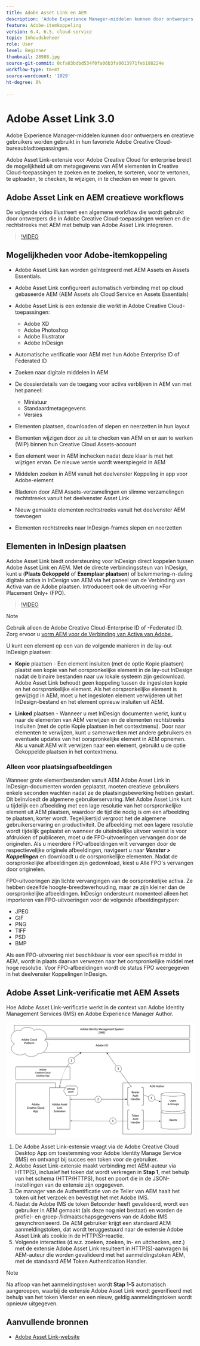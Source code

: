 ```yaml
---
title: Adobe Asset Link en AEM
description: 'Adobe Experience Manager-middelen kunnen door ontwerpers en creatieve gebruikers worden gebruikt in hun favoriete Adobe Creative Cloud-bureaubladtoepassingen. Adobe Asset Link-extensie voor Adobe Creative Cloud for enterprise breidt de mogelijkheid uit om metagegevens van AEM elementen in Creative Cloud-gereedschappen, zoals Adobe XD, Photoshop, InDesign en Illustrator, te doorzoeken, te sorteren, voor te vertonen, te uploaden, uit te checken, te wijzigen, in te checken en weer te geven. '
feature: Adobe-itemkoppeling
version: 6.4, 6.5, cloud-service
topic: Inhoudsbeheer
role: User
level: Beginner
thumbnail: 28988.jpg
source-git-commit: 0cfa83bdbd534f0fa06b3fa0013971feb188224e
workflow-type: tm+mt
source-wordcount: '1029'
ht-degree: 0%

---
```



# Adobe Asset Link 3.0

Adobe Experience Manager-middelen kunnen door ontwerpers en creatieve gebruikers worden gebruikt in hun favoriete Adobe Creative Cloud-bureaubladtoepassingen.

Adobe Asset Link-extensie voor Adobe Creative Cloud for enterprise breidt de mogelijkheid uit om metagegevens van AEM elementen in Creative Cloud-toepassingen te zoeken en te zoeken, te sorteren, voor te vertonen, te uploaden, te checken, te wijzigen, in te checken en weer te geven.


## Adobe Asset Link en AEM creatieve workflows

De volgende video illustreert een algemene workflow die wordt gebruikt door ontwerpers die in Adobe Creative Cloud-toepassingen werken en die rechtstreeks met AEM met behulp van Adobe Asset Link integreren.

>[!VIDEO](https://video.tv.adobe.com/v/335927/?quality=12&learn=on)

## Mogelijkheden voor Adobe-itemkoppeling

+ Adobe Asset Link kan worden geïntegreerd met AEM Assets en Assets Essentials.
+ Adobe Asset Link configureert automatisch verbinding met op cloud gebaseerde AEM (AEM Assets als Cloud Service en Assets Essentials)
+ Adobe Asset Link is een extensie die werkt in Adobe Creative Cloud-toepassingen:

   + Adobe XD
   + Adobe Photoshop
   + Adobe Illustrator
   + Adobe InDesign

+ Automatische verificatie voor AEM met hun Adobe Enterprise ID of Federated ID
+ Zoeken naar digitale middelen in AEM
+ De dossierdetails van de toegang voor activa verblijven in AEM van met het paneel:
   + Miniatuur
   + Standaardmetagegevens
   + Versies
+ Elementen plaatsen, downloaden of slepen en neerzetten in hun layout
+ Elementen wijzigen door ze uit te checken van AEM en er aan te werken (WIP) binnen hun Creative Cloud Assets-account
+ Een element weer in AEM inchecken nadat deze klaar is met het wijzigen ervan. De nieuwe versie wordt weerspiegeld in AEM
+ Middelen zoeken in AEM vanuit het deelvenster Koppeling in app voor Adobe-element
+ Bladeren door AEM Assets-verzamelingen en slimme verzamelingen rechtstreeks vanuit het deelvenster Asset Link
+ Nieuw gemaakte elementen rechtstreeks vanuit het deelvenster AEM toevoegen
+ Elementen rechtstreeks naar InDesign-frames slepen en neerzetten

## Elementen in InDesign plaatsen

Adobe Asset Link biedt ondersteuning voor InDesign direct koppelen tussen Adobe Asset Link en AEM. Met de directe verbindingssteun van InDesign, kunt u (__Plaats Gekoppeld__ of __Exemplaar plaatsen__) of belemmering-n-daling digitale activa in InDesign van AEM via het paneel van de Verbinding van Activa van de Adobe plaatsen. Introduceert ook de uitvoering *For Placement Only+ (FPO).

>[!VIDEO](https://video.tv.adobe.com/v/28988/?quality=12&learn=on)

>[!NOTE]
>
>Gebruik alleen de Adobe Creative Cloud-Enterprise ID of -Federated ID. Zorg ervoor u [vorm AEM voor de Verbinding van Activa van Adobe ](https://helpx.adobe.com/enterprise/admin-guide.html/enterprise/using/adobe-asset-link.ug.html).

U kunt een element op een van de volgende manieren in de lay-out InDesign plaatsen:

+ **Kopie**  plaatsen - Een element insluiten (met de optie Kopie plaatsen) plaatst een kopie van het oorspronkelijke element in de lay-out InDesign nadat de binaire bestanden naar uw lokale systeem zijn gedownload. Adobe Asset Link behoudt geen koppeling tussen de ingesloten kopie en het oorspronkelijke element. Als het oorspronkelijke element is gewijzigd in AEM, moet u het ingesloten element verwijderen uit het InDesign-bestand en het element opnieuw insluiten uit AEM.

+ **Linked**  plaatsen - Wanneer u met InDesign documenten werkt, kunt u naar de elementen van AEM verwijzen en de elementen rechtstreeks insluiten (met de optie Kopie plaatsen in het contextmenu). Door naar elementen te verwijzen, kunt u samenwerken met andere gebruikers en eventuele updates van het oorspronkelijke element in AEM opnemen. Als u vanuit AEM wilt verwijzen naar een element, gebruikt u de optie Gekoppelde plaatsen in het contextmenu.

### Alleen voor plaatsingsafbeeldingen

Wanneer grote elementbestanden vanuit AEM Adobe Asset Link in InDesign-documenten worden geplaatst, moeten creatieve gebruikers enkele seconden wachten nadat ze de plaatsingsbewerking hebben gestart. Dit beïnvloedt de algemene gebruikerservaring. Met Adobe Asset Link kunt u tijdelijk een afbeelding met een lage resolutie van het oorspronkelijke element uit AEM plaatsen, waardoor de tijd die nodig is om een afbeelding te plaatsen, korter wordt. Tegelijkertijd vergroot het de algemene gebruikerservaring en productiviteit. De afbeelding met een lagere resolutie wordt tijdelijk geplaatst en wanneer de uiteindelijke uitvoer vereist is voor afdrukken of publiceren, moet u de FPO-uitvoeringen vervangen door de originelen. Als u meerdere FPO-afbeeldingen wilt vervangen door de respectievelijke originele afbeeldingen, navigeert u naar **_Venster > Koppelingen_** en downloadt u de oorspronkelijke elementen. Nadat de oorspronkelijke afbeeldingen zijn gedownload, kiest u Alle FPO&#39;s vervangen door originelen.

FPO-uitvoeringen zijn lichte vervangingen van de oorspronkelijke activa. Ze hebben dezelfde hoogte-breedteverhouding, maar ze zijn kleiner dan de oorspronkelijke afbeeldingen. InDesign ondersteunt momenteel alleen het importeren van FPO-uitvoeringen voor de volgende afbeeldingstypen:

+ JPEG
+ GIF
+ PNG
+ TIFF
+ PSD
+ BMP

Als een FPO-uitvoering niet beschikbaar is voor een specifiek middel in AEM, wordt in plaats daarvan verwezen naar het oorspronkelijke middel met hoge resolutie. Voor FPO-afbeeldingen wordt de status FPO weergegeven in het deelvenster Koppelingen InDesign.

## Adobe Asset Link-verificatie met AEM Assets

Hoe Adobe Asset Link-verificatie werkt in de context van Adobe Identity Management Services (IMS) en Adobe Experience Manager Author.

![Adobe Asset Link Architecture](assets/adobe-asset-link-article-understand.png)

1. De Adobe Asset Link-extensie vraagt via de Adobe Creative Cloud Desktop App om toestemming voor Adobe Identity Manage Service (IMS) en ontvangt bij succes een token voor de gebruiker.
1. Adobe Asset Link-extensie maakt verbinding met AEM-auteur via HTTP(S), inclusief het token dat wordt verkregen in **Stap 1**, met behulp van het schema (HTTP/HTTPS), host en poort die in de JSON-instellingen van de extensie zijn opgegeven.
1. De manager van de Authentificatie van de Teller van AEM haalt het token uit het verzoek en bevestigt het met Adobe IMS.
1. Nadat de Adobe IMS de token Betoonder heeft gevalideerd, wordt een gebruiker in AEM gemaakt (als deze nog niet bestaat) en worden de profiel- en groep-/lidmaatschapsgegevens van de Adobe IMS gesynchroniseerd. De AEM gebruiker krijgt een standaard AEM aanmeldingstoken, dat wordt teruggestuurd naar de extensie Adobe Asset Link als cookie in de HTTP(S)-reactie.
1. Volgende interacties (d.w.z. zoeken, zoeken, in- en uitchecken, enz.) met de extensie Adobe Asset Link resulteert in HTTP(S)-aanvragen bij AEM-auteur die worden gevalideerd met het aanmeldingstoken AEM, met de standaard AEM Token Authentication Handler.

>[!NOTE]
>
>Na afloop van het aanmeldingstoken wordt **Stap 1-5** automatisch aangeroepen, waarbij de extensie Adobe Asset Link wordt geverifieerd met behulp van het token Vierder en een nieuw, geldig aanmeldingstoken wordt opnieuw uitgegeven.

## Aanvullende bronnen

+ [Adobe Asset Link-website](https://www.adobe.com/creativecloud/business/enterprise/adobe-asset-link.html)
